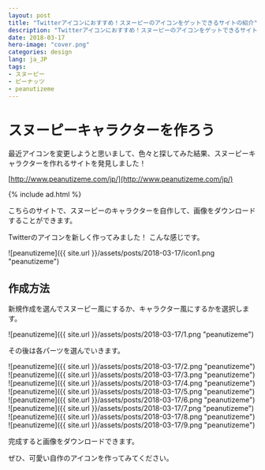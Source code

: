 ```yaml
---
layout: post
title: "Twitterアイコンにおすすめ！スヌーピーのアイコンをゲットできるサイトの紹介"
description: "Twitterアイコンにおすすめ！スヌーピーのアイコンをゲットできるサイトの紹介"
date: 2018-03-17
hero-image: "cover.png"
categories: design
lang: ja_JP
tags:
- スヌーピー
- ピーナッツ
- peanutizeme
---
```


# スヌーピーキャラクターを作ろう

最近アイコンを変更しようと思いまして、色々と探してみた結果、スヌーピーキャラクターを作れるサイトを発見しました！

[http://www.peanutizeme.com/jp/](http://www.peanutizeme.com/jp/)

{% include ad.html %}

こちらのサイトで、スヌーピーのキャラクターを自作して、画像をダウンロードすることができます。

Twitterのアイコンを新しく作ってみました！
こんな感じです。

![peanutizeme]({{ site.url }}/assets/posts/2018-03-17/icon1.png "peanutizeme")

## 作成方法

新規作成を選んでスヌーピー風にするか、キャラクター風にするかを選択します。

![peanutizeme]({{ site.url }}/assets/posts/2018-03-17/1.png "peanutizeme")

その後は各パーツを選んでいきます。

![peanutizeme]({{ site.url }}/assets/posts/2018-03-17/2.png "peanutizeme")
![peanutizeme]({{ site.url }}/assets/posts/2018-03-17/3.png "peanutizeme")
![peanutizeme]({{ site.url }}/assets/posts/2018-03-17/4.png "peanutizeme")
![peanutizeme]({{ site.url }}/assets/posts/2018-03-17/5.png "peanutizeme")
![peanutizeme]({{ site.url }}/assets/posts/2018-03-17/6.png "peanutizeme")
![peanutizeme]({{ site.url }}/assets/posts/2018-03-17/7.png "peanutizeme")
![peanutizeme]({{ site.url }}/assets/posts/2018-03-17/8.png "peanutizeme")
![peanutizeme]({{ site.url }}/assets/posts/2018-03-17/9.png "peanutizeme")

完成すると画像をダウンロードできます。

ぜひ、可愛い自作のアイコンを作ってみてください。

